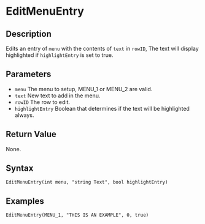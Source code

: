 # EditMenuEntry

## Description
Edits an entry of `menu` with the contents of `text` in `rowID`, The text will display highlighted if `highlightEntry` is set to true.

## Parameters
- `menu`
The menu to setup, MENU_1 or MENU_2 are valid.
- `text`
New text to add in the menu.
- `rowID`
The row to edit.
- `highlightEntry`
Boolean that determines if the text will be highlighted always.


## Return Value
None.

## Syntax
```
EditMenuEntry(int menu, "string Text", bool highlightEntry)
```

## Examples
```
EditMenuEntry(MENU_1, "THIS IS AN EXAMPLE", 0, true)
```